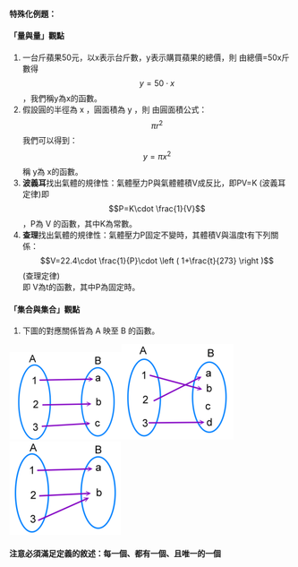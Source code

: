 #### 特殊化例題：

#### 「量與量」觀點

1. 一台斤蘋果50元，以x表示台斤數，y表示購買蘋果的總價，則
   由總價=50x斤數得  $$y=50\cdot x$$  ，我們稱y為x的函數。
2. 假設圓的半徑為 x ，圓面積為 y ，則
   由圓面積公式：$$\pi r^{2}$$
   我們可以得到：$$y=\pi x^{2}$$   稱 y為 x的函數。
3. **波義耳**找出氣體的規律性：氣體壓力P與氣體體積V成反比，即PV=K    \(波義耳定律\)即  
   $$P=K\cdot \frac{1}{V}$$  ，P為 V 的函數，其中K為常數。
4. **查理**找出氣體的規律性：氣體壓力P固定不變時，其體積V與溫度t有下列關係：$$V=22.4\cdot \frac{1}{P}\cdot \left ( 1+\frac{t}{273} \right )$$\(查理定律\)  
   即 V為t的函數，其中P為固定時。

#### 「集合與集合」觀點

1. 下圖的對應關係皆為 A 映至 B 的函數。

![](/assets/func1.png)![](/assets/func2-1.png)![](/assets/func3-1.png)

#### 注意必須滿足定義的敘述：**每一個、都有一個、且唯一的一個**



